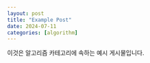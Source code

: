 ```yaml
---
layout: post
title: "Example Post"
date: 2024-07-11
categories: [algorithm]
---
```


이것은 알고리즘 카테고리에 속하는 예시 게시물입니다.